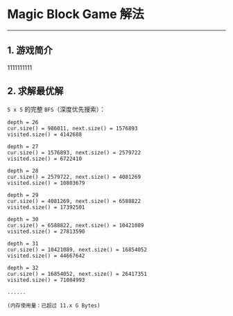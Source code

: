 # Magic Block Game 解法
--------------------------

## 1. 游戏简介

1111111111

## 2. 求解最优解

`5 x 5` 的完整 `BFS`（深度优先搜索）：

```shell
depth = 26
cur.size() = 986011, next.size() = 1576893
visited.size() = 4142688

depth = 27
cur.size() = 1576893, next.size() = 2579722
visited.size() = 6722410

depth = 28
cur.size() = 2579722, next.size() = 4081269
visited.size() = 10803679

depth = 29
cur.size() = 4081269, next.size() = 6588822
visited.size() = 17392501

depth = 30
cur.size() = 6588822, next.size() = 10421089
visited.size() = 27813590

depth = 31
cur.size() = 10421089, next.size() = 16854052
visited.size() = 44667642

depth = 32
cur.size() = 16854052, next.size() = 26417351
visited.size() = 71084993

......

(内存使用量：已超过 11.x G Bytes)
```


